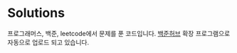 # Solutions

프로그래머스, 백준, leetcode에서 문제를 푼 코드입니다. [백준허브](https://github.com/BaekjoonHub/BaekjoonHub) 확장 프로그램으로 자동으로 업로드 되고 있습니다.

